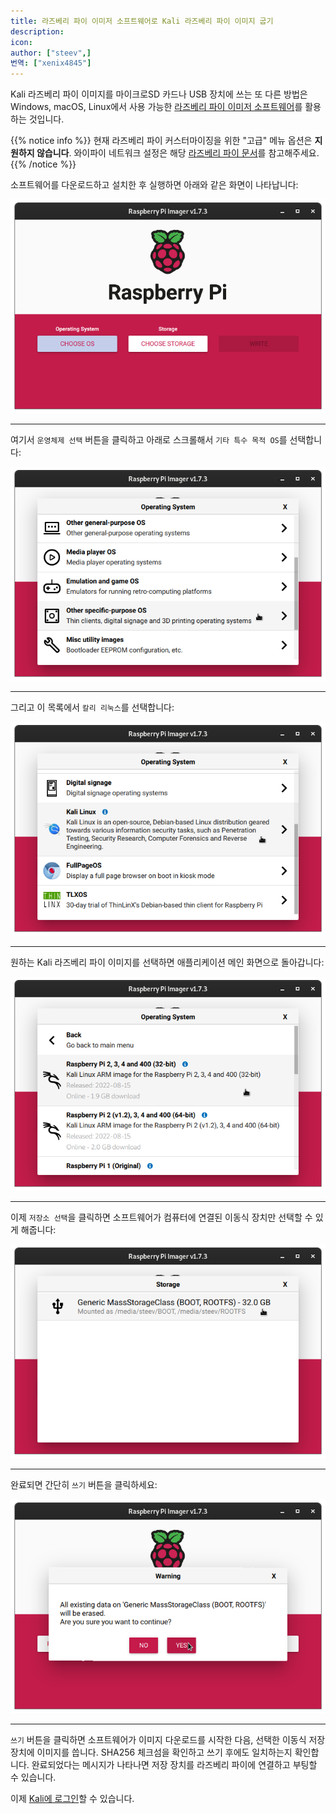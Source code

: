 ```yaml
---
title: 라즈베리 파이 이미저 소프트웨어로 Kali 라즈베리 파이 이미지 굽기
description:
icon:
author: ["steev",]
번역: ["xenix4845"]
---
```


Kali 라즈베리 파이 이미지를 마이크로SD 카드나 USB 장치에 쓰는 또 다른 방법은 Windows, macOS, Linux에서 사용 가능한 [라즈베리 파이 이미저 소프트웨어](https://raspberrypi.com/software/)를 활용하는 것입니다.

{{% notice info %}}
현재 라즈베리 파이 커스터마이징을 위한 "고급" 메뉴 옵션은 **지원하지 않습니다**. 와이파이 네트워크 설정은 해당 [라즈베리 파이 문서](/docs/arm/)를 참고해주세요.
{{% /notice %}}

소프트웨어를 다운로드하고 설치한 후 실행하면 아래와 같은 화면이 나타납니다:

![](images/rpi-imager-main.png)

- - -

여기서 `운영체제 선택` 버튼을 클릭하고 아래로 스크롤해서 `기타 특수 목적 OS`를 선택합니다:

![](images/rpi-imager-choose-os.png)

- - -

그리고 이 목록에서 `칼리 리눅스`를 선택합니다:

![](images/rpi-imager-choose-os-other-specific.png)

- - -

원하는 Kali 라즈베리 파이 이미지를 선택하면 애플리케이션 메인 화면으로 돌아갑니다:

![](images/rpi-imager-choose-kali.png)

- - -

이제 `저장소 선택`을 클릭하면 소프트웨어가 컴퓨터에 연결된 이동식 장치만 선택할 수 있게 해줍니다:

![](images/rpi-imager-choose-storage.png)

- - -

완료되면 간단히 `쓰기` 버튼을 클릭하세요:

![](images/rpi-imager-write.png)

- - -

`쓰기` 버튼을 클릭하면 소프트웨어가 이미지 다운로드를 시작한 다음, 선택한 이동식 저장 장치에 이미지를 씁니다. SHA256 체크섬을 확인하고 쓰기 후에도 일치하는지 확인합니다. 완료되었다는 메시지가 나타나면 저장 장치를 라즈베리 파이에 연결하고 부팅할 수 있습니다.

이제 [Kali에 로그인](/docs/introduction/default-credentials/)할 수 있습니다.
